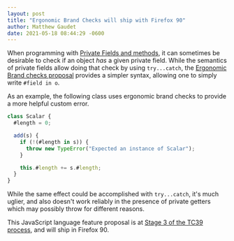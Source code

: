 ```yaml
---
layout: post
title: "Ergonomic Brand Checks will ship with Firefox 90"
author: Matthew Gaudet
date: 2021-05-18 08:44:29 -0600
---
```


When programming with [Private Fields and methods][mdn], it can sometimes be desirable to check
if an object _has_ a given private field. While the semantics of private fields allow doing that
check by using `try...catch`, the [Ergonomic Brand checks proposal][proposal] provides a simpler syntax,
allowing one to simply write `#field in o`.

As an example, the following class uses ergonomic brand checks to provide a more helpful custom
error.

```js
class Scalar {
  #length = 0;

  add(s) {
    if (!(#length in s)) {
      throw new TypeError("Expected an instance of Scalar");
    }

    this.#length += s.#length;
  }
}
```

While the same effect could be accomplished with `try...catch`, it's much uglier, and also doesn't
work reliably in the presence of private getters which may possibly throw for different reasons.

This JavaScript language feature proposal is at [Stage 3 of the TC39 process][process],
and will ship in Firefox 90.

[mdn]: https://developer.mozilla.org/en-US/docs/Web/JavaScript/Reference/Classes/Private_class_fields
[proposal]: https://github.com/tc39/proposal-private-fields-in-in
[process]: https://tc39.es/process-document/
